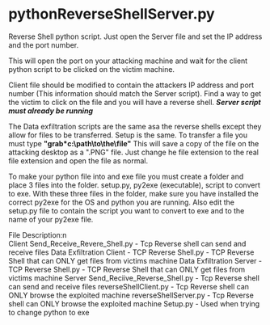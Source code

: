 # pythonReverseShellServer.py

Reverse Shell python script. Just open the Server file and set the IP address and the port number.

This will open the port on your attacking machine and wait for the client python script to be clicked on the victim machine.

Client file should be modified to contain the attackers IP address and port number (This information should match the Server script).  Find a way to get the victim to click on the file and you will have a reverse shell.  ***Server script must already be running***

The Data exfiltration scripts are the same asa the reverse shells except they allow for files to be transferred.  Setup is the same.  To transfer a file you must type **"grab*c:\path\to\the\file"** This will save a copy of the file on the attacking desktop as a ".PNG" file.  Just change he file extension to the real file extension and open the file as normal.

To make your python file into and exe file you must create a folder and place 3 files into the folder.  setup.py, py2exe (executable), script to convert to exe.  With these three files in the folder, make sure you have installed the correct py2exe for the OS and python you are running.  Also edit the setup.py file to contain the script you want to convert to exe and to the name of your py2exe file.

File Description:n\
Client Send_Receive_Revere_Shell.py   -    Tcp Reverse shell can send and receive files
Data Exfiltration Client - TCP Reverse Shell.py   -   TCP Reverse Shell that can ONLY get files from victims machine
Data Exfiltration Server - TCP Reverse Shell.py   -   TCP Reverse Shell that can ONLY get files from victims machine
Server Send_Reciive_Reverse_Shell.py   -    Tcp Reverse shell can send and receive files
reverseShellClient.py   -    Tcp Reverse shell can ONLY browse the exploited machine
reverseShellServer.py   -    Tcp Reverse shell can ONLY browse the exploited machine
Setup.py   -    Used when trying to change python to exe
